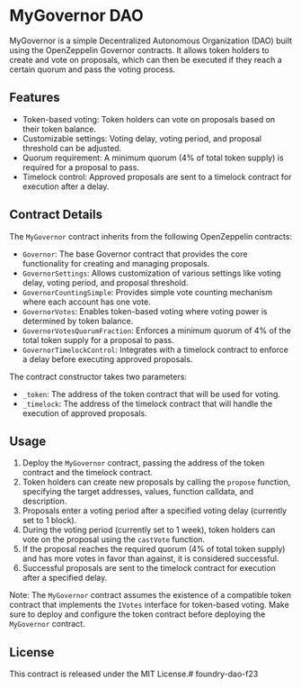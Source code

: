 # MyGovernor DAO

MyGovernor is a simple Decentralized Autonomous Organization (DAO) built using the OpenZeppelin Governor contracts. It allows token holders to create and vote on proposals, which can then be executed if they reach a certain quorum and pass the voting process.

## Features

- Token-based voting: Token holders can vote on proposals based on their token balance.
- Customizable settings: Voting delay, voting period, and proposal threshold can be adjusted.
- Quorum requirement: A minimum quorum (4% of total token supply) is required for a proposal to pass.
- Timelock control: Approved proposals are sent to a timelock contract for execution after a delay.

## Contract Details

The `MyGovernor` contract inherits from the following OpenZeppelin contracts:

- `Governor`: The base Governor contract that provides the core functionality for creating and managing proposals.
- `GovernorSettings`: Allows customization of various settings like voting delay, voting period, and proposal threshold.
- `GovernorCountingSimple`: Provides simple vote counting mechanism where each account has one vote.
- `GovernorVotes`: Enables token-based voting where voting power is determined by token balance.
- `GovernorVotesQuorumFraction`: Enforces a minimum quorum of 4% of the total token supply for a proposal to pass.
- `GovernorTimelockControl`: Integrates with a timelock contract to enforce a delay before executing approved proposals.

The contract constructor takes two parameters:
- `_token`: The address of the token contract that will be used for voting.
- `_timelock`: The address of the timelock contract that will handle the execution of approved proposals.

## Usage

1. Deploy the `MyGovernor` contract, passing the address of the token contract and the timelock contract.
2. Token holders can create new proposals by calling the `propose` function, specifying the target addresses, values, function calldata, and description.
3. Proposals enter a voting period after a specified voting delay (currently set to 1 block).
4. During the voting period (currently set to 1 week), token holders can vote on the proposal using the `castVote` function.
5. If the proposal reaches the required quorum (4% of total token supply) and has more votes in favor than against, it is considered successful.
6. Successful proposals are sent to the timelock contract for execution after a specified delay.

Note: The `MyGovernor` contract assumes the existence of a compatible token contract that implements the `IVotes` interface for token-based voting. Make sure to deploy and configure the token contract before deploying the `MyGovernor` contract.

## License

This contract is released under the MIT License.# foundry-dao-f23
